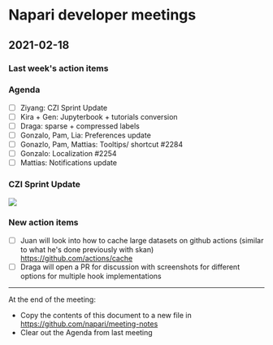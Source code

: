 # Napari developer meetings

## 2021-02-18

### Last week's action items

### Agenda
- [ ] Ziyang: CZI Sprint Update
- [ ] Kira + Gen: Jupyterbook + tutorials conversion
- [ ] Draga: sparse + compressed labels 
- [ ] Gonzalo, Pam, Lia: Preferences update
- [ ] Gonazlo, Pam, Mattias: Tooltips/ shortcut #2284
- [ ] Gonzalo: Localization #2254
- [ ] Mattias: Notifications update

### CZI Sprint Update

![](https://i.imgur.com/k4bgXo2.png)


### New action items
- [ ] Juan will look into how to cache large datasets on github actions (similar to what he's done previously with skan) https://github.com/actions/cache
- [ ] Draga will open a PR for discussion with screenshots for different options for multiple hook implementations

------

At the end of the meeting:
- Copy the contents of this document to a new file in https://github.com/napari/meeting-notes
- Clear out the Agenda from last meeting
